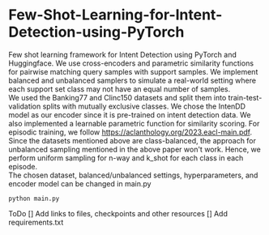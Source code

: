 # Few-Shot-Learning-for-Intent-Detection-using-PyTorch
Few shot learning framework for Intent Detection using PyTorch and Huggingface. We use cross-encoders and parametric similarity functions for pairwise matching query samples with support samples. We implement balanced and unbalanced samplers to simulate a real-world setting where each support set class may not have an equal number of samples.
<br>
We used the Banking77 and Clinc150 datasets and split them into train-test-validation splits with mutually exclusive classes. We chose the IntenDD model as our encoder since it is pre-trained on intent detection data. We also implemented a learnable parametric function for similarity scoring. For episodic training, we follow https://aclanthology.org/2023.eacl-main.pdf. Since the datasets mentioned above are class-balanced, the approach for unbalanced sampling mentioned in the above paper won't work. Hence, we perform uniform sampling for n-way and k_shot for each class in each episode.
<br>
The chosen dataset, balanced/unbalanced settings, hyperparameters, and encoder model can be changed in main.py

```
python main.py
```
ToDo
[] Add links to files, checkpoints and other resources
[] Add requirements.txt
